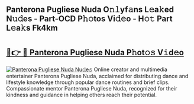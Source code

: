 ## Panterona Pugliese Nuda O𝚗𝚕yf𝚊ns L𝚎a𝚔ed N𝚞𝚍es - Part-OCD P𝚑𝚘tos Vi𝚍𝚎o - H𝚘𝚝 Part L𝚎a𝚔s Fk4km

# <h2><a href="http://kf10s4.oniu.top/?m=Panterona+Pugliese+Nuda">🔗👉 🔴 Panterona Pugliese Nuda P𝚑ot𝚘𝚜 V𝚒d𝚎o</a></h2>

[![Panterona Pugliese Nuda Nu𝚍e𝚜](https://i.imgur.com/0qMVB7G.gif)](http://kf10s4.oniu.top/?m=Panterona+Pugliese+Nuda)
Online creator and multimedia entertainer Panterona Pugliese Nuda, acclaimed for distributing dance and lifestyle knowledge through popular dance routines and brief clips. Compassionate mentor Panterona Pugliese Nuda, recognized for their kindness and guidance in helping others reach their potential.  
